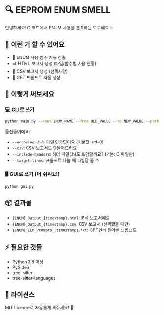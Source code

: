 # 🔍 EEPROM ENUM SMELL

안녕하세요! C 코드에서 ENUM 사용을 분석하는 도구예요 ✨

## 💫 이런 거 할 수 있어요

- 🎯 ENUM 사용 함수 자동 검출
- 📊 HTML 보고서 생성 (파일/함수별 사용 현황)
- 📝 CSV 보고서 생성 (선택사항)
- 🤖 GPT 프롬프트 자동 생성

## 🚀 이렇게 써보세요

### 💻 CLI로 쓰기

```bash
python main.py --enum ENUM_NAME --from OLD_VALUE --to NEW_VALUE --path PROJECT_PATH [options]
```

옵션들이에요:
- `--encoding`: 소스 파일 인코딩이요 (기본값: utf-8)
- `--csv`: CSV 보고서도 만들어드려요
- `--include-headers`: 헤더 파일(.h)도 포함할까요? (기본: C 파일만)
- `--target-lines`: 프롬프트 나눌 때 파일당 줄 수

### 🖥️ GUI로 쓰기 (더 쉬워요!)

```bash
python gui.py
```

## 📦 결과물

- `{ENUM}_Output_{timestamp}.html`: 분석 보고서예요
- `{ENUM}_Output_{timestamp}.csv`: CSV 보고서 (선택했을 때만)
- `{ENUM}_LLM_Prompts_{timestamp}.txt`: GPT한테 물어볼 프롬프트

## ⚡ 필요한 것들

- Python 3.8 이상
- PySide6
- tree-sitter
- tree-sitter-languages

## 📜 라이선스

MIT License로 자유롭게 써주세요! 💝